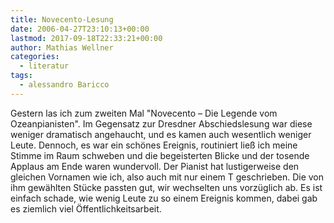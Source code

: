 ```yaml
---
title: Novecento-Lesung
date: 2006-04-27T23:10:13+00:00
lastmod: 2017-09-18T22:33:21+00:00
author: Mathias Wellner
categories:
  - literatur
tags:
  - alessandro Baricco
---
```

Gestern las ich zum zweiten Mal "Novecento &#8211; Die Legende vom Ozeanpianisten". Im Gegensatz zur Dresdner Abschiedslesung war diese weniger dramatisch angehaucht, und es kamen auch wesentlich weniger Leute. Dennoch, es war ein schönes Ereignis, routiniert ließ ich meine Stimme im Raum schweben und die begeisterten Blicke und der tosende Applaus am Ende waren wundervoll. Der Pianist hat lustigerweise den gleichen Vornamen wie ich, also auch mit nur einem T geschrieben. Die von ihm gewählten Stücke passten gut, wir wechselten uns vorzüglich ab. Es ist einfach schade, wie wenig Leute zu so einem Ereignis kommen, dabei gab es ziemlich viel Öffentlichkeitsarbeit.